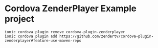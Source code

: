 # Cordova ZenderPlayer Example project


```
ionic cordova plugin remove cordova-plugin-zenderplayer
ionic cordova plugin add https://github.com/zendertv/cordova-plugin-zenderplayer#feature-use-maven-repo
```
